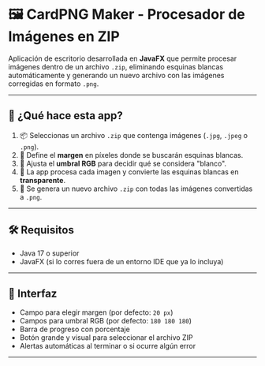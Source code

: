 # 🖼️ CardPNG Maker - Procesador de Imágenes en ZIP

Aplicación de escritorio desarrollada en **JavaFX** que permite procesar imágenes dentro de un archivo `.zip`, eliminando esquinas blancas automáticamente y generando un nuevo archivo con las imágenes corregidas en formato `.png`.

---

## 🚀 ¿Qué hace esta app?

1. 📦 Seleccionas un archivo `.zip` que contenga imágenes (`.jpg`, `.jpeg` o `.png`).
2. 🎯 Define el **margen** en píxeles donde se buscarán esquinas blancas.
3. 🎨 Ajusta el **umbral RGB** para decidir qué se considera "blanco".
4. 🧼 La app procesa cada imagen y convierte las esquinas blancas en **transparente**.
5. 📁 Se genera un nuevo archivo `.zip` con todas las imágenes convertidas a `.png`.

---

## 🛠️ Requisitos

- Java 17 o superior
- JavaFX (si lo corres fuera de un entorno IDE que ya lo incluya)

---

## 📸 Interfaz

- Campo para elegir margen (por defecto: `20 px`)
- Campos para umbral RGB (por defecto: `180 180 180`)
- Barra de progreso con porcentaje
- Botón grande y visual para seleccionar el archivo ZIP
- Alertas automáticas al terminar o si ocurre algún error

---